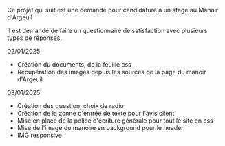 Ce projet qui suit est une demande pour candidature à un stage au Manoir d'Argeuil

Il est demandé de faire un questionnaire de satisfaction avec plusieurs types de réponses.

02/01/2025

- Création du documents, de la feuille css
- Récupération des images depuis les sources de la page du manoir d'Argeuil

03/01/2025

- Création des question, choix de radio
- Création de la zonne d'entrée de texte pour l'avis client
- Mise en place de la police d'écriture générale pour tout le site en css
- Mise de l'image du manoire en background pour le header
- IMG responsive
